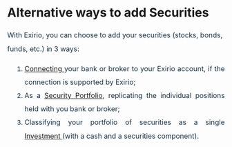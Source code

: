 # Alternative ways to add Securities

<p "helvetica="" 0px;="" 400;="" arial,="" font-weight:="" justify;"="" neue",="" roboto,="" sans-serif;="" segoe="" style="box-sizing: border-box; margin-bottom: 0px; margin-left: 0in; font-size: 15px; line-height: 30px; word-break: normal; overflow-wrap: break-word; color: rgb(24, 50, 71); font-family: -apple-system, system-ui, " text-align:="" text-indent:="" ui",=""><span dir="ltr" style="box-sizing: border-box; font-size: 16px; line-height: 32px;">With Exirio, you can choose to add your securities (stocks, bonds, funds, etc.) in 3 ways:</span></p>

<ol "helvetica="" 0px;"="" 13px;="" 400;="" arial,="" font-size:="" font-weight:="" neue",="" roboto,="" sans-serif;="" segoe="" start;="" style="box-sizing: border-box; margin-bottom: 4px; margin-left: 0px; padding: 0px 0px 0px 40px; line-height: 17px; color: rgb(24, 50, 71); font-family: -apple-system, system-ui, " text-align:="" text-indent:="" ui",=""><li style="box-sizing: border-box; font-size: 15px; line-height: 30px; margin-bottom: 0px; margin-left: 0px; word-break: normal; overflow-wrap: break-word; text-align: justify;"><span style="font-size: 16px;"><span style="box-sizing: border-box;"><span dir="ltr" style="box-sizing: border-box; line-height: 32px;"><a href="https://support.exirio.com/support/solutions/articles/80000820488-connecting-financial-institutions-bank-brokerage-accounts-">Connecting&nbsp;</a>your bank or broker to your Exirio account, if the connection is supported by Exirio;</span></span></span></li><li style="box-sizing: border-box; font-size: 15px; line-height: 30px; margin-bottom: 0px; margin-left: 0px; word-break: normal; overflow-wrap: break-word; text-align: justify;"><span style="font-size: 16px;"><span dir="ltr" style="box-sizing: border-box;"><span style="box-sizing: border-box; line-height: 32px;"><span dir="ltr" style="box-sizing: border-box; line-height: 32px;">As a <span dir="ltr" style="box-sizing: border-box; line-height: 32px;"><a dir="ltr" href="https://support.exirio.com/en/support/solutions/articles/80000820488"></a><a href="https://support.exirio.com/en/support/solutions/articles/80000820917">Security Portfolio</a>,</span></span></span> replicating the individual positions held with you bank or broker;</span></span></li><li style="box-sizing: border-box; font-size: 15px; line-height: 30px; margin-bottom: 0px; margin-left: 0px; word-break: normal; overflow-wrap: break-word; text-align: justify;"><span style="box-sizing: border-box; font-size: 16px;"><span style="box-sizing: border-box; line-height: 32px;"><span dir="ltr" style="box-sizing: border-box; line-height: 32px;">Classifying your portfolio of securities<a dir="ltr" href="https://support.exirio.com/en/support/solutions/articles/80000375774"></a> as a single <a href="https://support.exirio.com/en/support/solutions/articles/80000375759">Investment&nbsp;</a>(with a <span dir="ltr" style="box-sizing: border-box; line-height: 32px;">cash and a securities component).</span></span></span></span></li></ol>

  